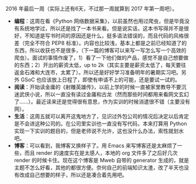   

2016 年最后一周（实际上还有6天，不过那一周就算到 2017 年第一周吧）。

- **编程**：这周在看《Python 网络数据采集》，以前虽然也用过爬虫，但是毕竟没有系统地学过，所以还是找了一本书来看。但是说实话，这本书写得并不是很好，不知道是写书时间的原因还是什么，挺多语法错误的，而且代码的风格很差（完全不符合 PEP8 标准）。内容也比较浅，基本上都是之前已经知道了的东西，所以收获也不是很多，（下一篇的博客可以来写一写怎么写一个高效的爬虫）。面试的事情作废了，1）看了一下他们做的产品，感觉不是自己想要做的东西；2）开出的薪资太低，up to 2k（其实主要是薪资太低了，每天要往返金石滩和大连市，太累了）。所以还是好好学习准备明年的暑期实习吧。另外 GSoC 也应该放上日程了，即使有申请不上的可能，还是要试一试的。
- **阅读**：开始读金庸的《射雕英雄传》，以前上学的时候一直被家里教导不要沉迷武侠小说，所以一直没有读过金庸和古龙（然而那些时间都用来看网文玄幻了……）。最近读来还是觉得很有意思，作为实训的时候消遣很不错（主要没有网）。
- **生活**：这周五就可以离开这鬼地方了，见识过外包公司的情况后决定以后肯定是不会进这种公司的。在公司里实训也一直没有写代码，本来打算用 Python 实现一下实训的题目的，但是老师说不允许，这也没什么办法，索性就划水吧。
- **博客**：可以看到，我博客又换样子了。用 Emacs 来写博客还是太麻烦了一些，而且 render 的速度实在是太感人，本地的 org 文件多了之后好几次 render 的时候卡住。现在这个博客是 Mweb 自带的 generator 生成的，就是主题不怎么好看，其他的都很方便。奈何自己的前端知识太渣，改了半天也没有改成自己想要的样子，所以还是凑合着先用吧。
